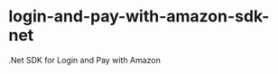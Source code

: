 login-and-pay-with-amazon-sdk-net
=================================

.Net SDK for Login and Pay with Amazon
